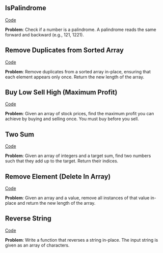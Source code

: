 ## IsPalindrome

  [Code](isPalindrom/pal.js)

  **Problem**: Check if a number is a palindrome. A palindrome reads the same forward and backward (e.g., 121, 1221).

## Remove Duplicates from Sorted Array

  [Code](removeDupsFromSorted/removeDups.js)

  **Problem**: Remove duplicates from a sorted array in-place, ensuring that each element appears only once. Return the new length of the array.

## Buy Low Sell High (Maximum Profit)

  [Code](byLowSellHigh/buyLowSellHigh.js)

  **Problem**: Given an array of stock prices, find the maximum profit you can achieve by buying and selling once. You must buy before you sell.

## Two Sum

  [Code](twoSum/twosum.js)

  **Problem**: Given an array of integers and a target sum, find two numbers such that they add up to the target. Return their indices.

## Remove Element (Delete In Array)

  [Code](deleteInArray/dia.js)

  **Problem**: Given an array and a value, remove all instances of that value in-place and return the new length of the array.

## Reverse String

  [Code](reverseString1/reverse.js)

  **Problem**: Write a function that reverses a string in-place. The input string is given as an array of characters.

